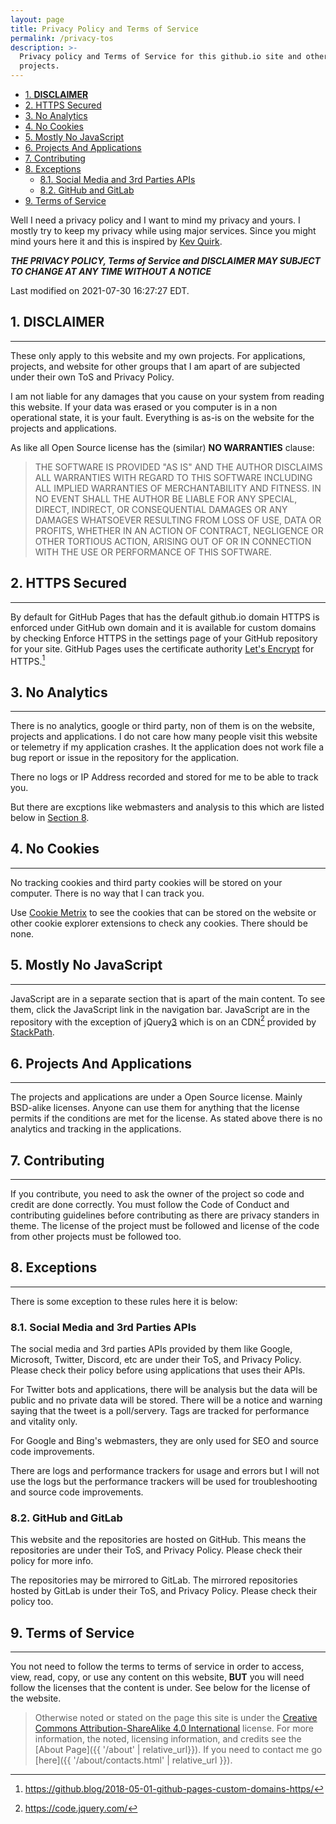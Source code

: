 ```yaml
---
layout: page
title: Privacy Policy and Terms of Service
permalink: /privacy-tos
description: >-
  Privacy policy and Terms of Service for this github.io site and other
  projects.
---
```


- [1. **DISCLAIMER**](#1-disclaimer)
- [2. HTTPS Secured](#2-https-secured)
- [3. No Analytics](#3-no-analytics)
- [4. No Cookies](#4-no-cookies)
- [5. Mostly No JavaScript](#5-mostly-no-javascript)
- [6. Projects And Applications](#6-projects-and-applications)
- [7. Contributing](#7-contributing)
- [8. Exceptions](#8-exceptions)
  - [8.1. Social Media and 3rd Parties APIs](#81-social-media-and-3rd-parties-apis)
  - [8.2. GitHub and GitLab](#82-github-and-gitlab)
- [9. Terms of Service](#9-terms-of-service)

Well I need a privacy policy and I want to mind my privacy and yours. I mostly
try to keep my privacy while using major services. Since you might mind yours
here it and this is inspired by [Kev Quirk](https://kevq.uk).

**_THE PRIVACY POLICY, Terms of Service and DISCLAIMER MAY SUBJECT
TO CHANGE AT ANY TIME WITHOUT A NOTICE_**

Last modified on 2021-07-30 16:27:27 EDT.

## 1. **DISCLAIMER**

---

These only apply to this website and my own projects. For applications,
projects, and website for other groups that I am apart of are subjected under
their own ToS and Privacy Policy.

I am not liable for any damages that you cause on your system from reading this
website. If your data was erased or you computer is in a non operational state,
it is your fault. Everything is as-is on the website for the projects and
applications.

As like all Open Source license has the (similar) **NO WARRANTIES** clause:

> THE SOFTWARE IS PROVIDED "AS IS" AND THE AUTHOR DISCLAIMS ALL WARRANTIES WITH
  REGARD TO THIS SOFTWARE INCLUDING ALL IMPLIED WARRANTIES OF MERCHANTABILITY
  AND FITNESS. IN NO EVENT SHALL THE AUTHOR BE LIABLE FOR ANY SPECIAL, DIRECT,
  INDIRECT, OR CONSEQUENTIAL DAMAGES OR ANY DAMAGES WHATSOEVER RESULTING FROM
  LOSS OF USE, DATA OR PROFITS, WHETHER IN AN ACTION OF CONTRACT, NEGLIGENCE OR
  OTHER TORTIOUS ACTION, ARISING OUT OF OR IN CONNECTION WITH THE USE OR
  PERFORMANCE OF THIS SOFTWARE.

## 2. HTTPS Secured

---

By default for GitHub Pages that has the default github.io domain HTTPS is
enforced under GitHub own domain and it is available for custom domains by
checking Enforce HTTPS in the settings page of your GitHub repository for your
site.
GitHub Pages uses the certificate authority [Let's Encrypt][1] for HTTPS.[^1]

## 3. No Analytics

---

There is no analytics, google or third party, non of them is on the website,
projects and applications. I do not care how many people visit this website or
telemetry if my application crashes. It the application does not work file a
bug report or issue in the repository for the application.

There no logs or IP Address recorded and stored for me to be able to track you.

But there are excptions like webmasters and analysis to this which are listed
below in [Section 8](#8-exceptions).

## 4. No Cookies

---

No tracking cookies and third party cookies will be stored on your computer.
There is no way that I can track you.

Use [Cookie Metrix][2] to see the cookies that can be stored on the website or
other cookie explorer extensions to check any cookies. There should be none.

## 5. Mostly No JavaScript

---

JavaScript are in a separate section that is apart of the main content.
To see them, click the JavaScript link in the navigation bar.
JavaScript are in the repository with the exception of jQuery[3] which is on an
CDN[^2] provided by [StackPath][4].

## 6. Projects And Applications

---

The projects and applications are under a Open Source license. Mainly BSD-alike
licenses. Anyone can use them for anything that the license permits if the
conditions are met for the license. As stated above there is no analytics and
tracking in the applications.

## 7. Contributing

---

If you contribute, you need to ask the owner of the project so code and credit
are done correctly. You must follow the Code of Conduct and contributing guidelines
before contributing as there are privacy standers in theme. The license of the
project must be followed and license of the code from other projects must be
followed too.

## 8. Exceptions

---

There is some exception to these rules here it is below:

### 8.1. Social Media and 3rd Parties APIs

The social media and 3rd parties APIs provided by them like Google,
Microsoft, Twitter, Discord, etc are under their ToS, and Privacy Policy.
Please check their policy before using applications that uses their APIs.

For Twitter bots and applications, there will be analysis but the data will be
public and no private data will be stored. There will be a notice and warning
saying that the tweet is a poll/servery. Tags are tracked for performance and
vitality only.

For Google and Bing's webmasters, they are only used for SEO and source code
improvements.

There are logs and performance trackers for usage and errors
but I will not use the logs but the performance trackers will be used for
troubleshooting and source code improvements.

### 8.2. GitHub and GitLab

This website and the repositories are hosted on GitHub. This means the
repositories are under their ToS, and Privacy Policy. Please check their policy
for more info.

The repositories may be mirrored to GitLab. The mirrored repositories hosted by
GitLab is under their ToS, and Privacy Policy. Please check their policy too.

## 9. Terms of Service

---

You not need to follow the terms to terms of service in order to access, view,
read, copy, or use any content on this website, **BUT** you will need follow
the licenses that the content is under. See below for the license of the
website.

> Otherwise noted or stated on the page this site is under the
  [Creative Commons Attribution-ShareAlike 4.0 International][8]
  license. For more information, the noted, licensing information, and
  credits see the [About Page]({{ '/about' | relative_url}}). If you need to
  contact me go [here]({{ '/about/contacts.html' | relative_url }}).

[^1]: https://github.blog/2018-05-01-github-pages-custom-domains-https/
[^2]: https://code.jquery.com/

[1]: https://letsencrypt.org/
[2]: https://www.cookiemetrix.com/
[3]: https://jquery.com/
[4]: https://www.stackpath.com/
[5]: https://smartgb.com/
[6]: https://smartgb.com/agreement.htm
[7]: https://www.smartgb.com/privacy.php
[8]: https://creativecommons.org/licenses/by-sa/4.0/
